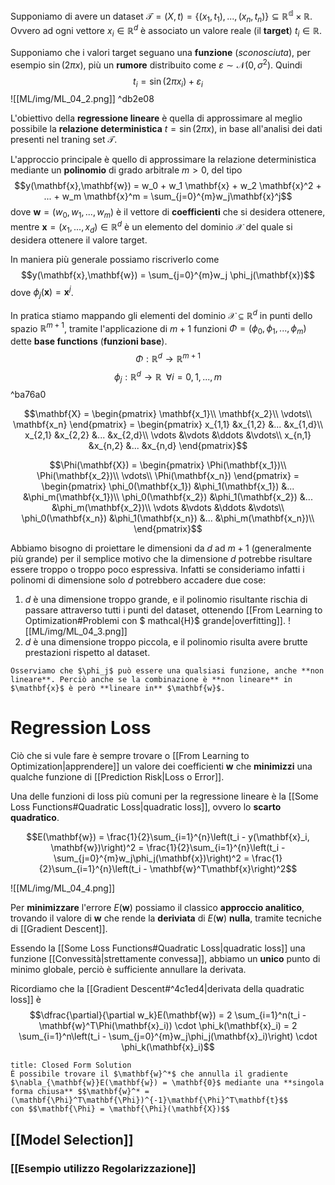 Supponiamo di avere un dataset $\mathcal{T} = (X,t) = \lbrace (x_1,t_1), ..., (x_n, t_n) \rbrace \subseteq \mathbb{R^d} \times \mathbb{R}$.
Ovvero ad ogni vettore $x_i \in \mathbb{R}^d$ è associato un valore reale (il **target**) $t_i \in \mathbb{R}$.

Supponiamo che i valori target seguano una **funzione** (*sconosciuta*), per esempio $\sin(2\pi x)$, più un **rumore** distribuito come $\varepsilon \sim \mathcal{N}(0, \sigma^2)$. 
Quindi $$t_i = \sin(2\pi x_i) + \varepsilon_i$$
![[ML/img/ML_04_2.png]] ^db2e08

L'obiettivo della **regressione lineare** è quella di approssimare al meglio possibile la **relazione deterministica** $t = \sin(2\pi x)$, in base all'analisi dei dati presenti nel traning set $\mathcal{T}$.

L'approccio principale è quello di approssimare la relazione deterministica mediante un **polinomio** di grado arbitrale $m > 0$, del tipo $$y(\mathbf{x},\mathbf{w}) = w_0 + w_1 \mathbf{x} + w_2 \mathbf{x}^2 + ... + w_m \mathbf{x}^m = \sum_{j=0}^{m}w_j\mathbf{x}^j$$ dove $\mathbf{w} = (w_0, w_1, ..., w_m)$ è il vettore di **coefficienti** che si desidera ottenere, mentre $\mathbf{x} = (x_1, ..., x_d) \in \mathbb{R}^d$ è un elemento del dominio $\mathcal{X}$ del quale si desidera ottenere il valore target.

In maniera più generale possiamo riscriverlo come $$y(\mathbf{x},\mathbf{w}) = \sum_{j=0}^{m}w_j \phi_j(\mathbf{x})$$ dove $\phi_j(\mathbf{x}) = \mathbf{x}^j$.

In pratica stiamo mappando gli elementi del dominio $\mathcal{X} \subseteq \mathbb{R}^d$ in punti dello spazio $\mathbb{R}^{m+1}$, tramite l'applicazione di $m+1$ funzioni $\Phi = (\phi_0, \phi_1, ..., \phi_m)$ dette **base functions** (**funzioni base**).
$$\Phi: \mathbb{R}^d \to \mathbb{R}^{m+1}$$
$$\phi_j : \mathbb{R}^d \to \mathbb{R} \;\; \forall i=0,1,...,m$$ ^ba76a0

$$\mathbf{X} =
\begin{pmatrix}
\mathbf{x_1}\\
\mathbf{x_2}\\
\vdots\\
\mathbf{x_n}
\end{pmatrix} =
\begin{pmatrix}
x_{1,1} &x_{1,2} &... &x_{1,d}\\
x_{2,1} &x_{2,2} &... &x_{2,d}\\
\vdots &\vdots &\ddots &\vdots\\
x_{n,1} &x_{n,2} &... &x_{n,d}
\end{pmatrix}$$

$$\Phi(\mathbf{X}) =
\begin{pmatrix}
\Phi(\mathbf{x_1})\\
\Phi(\mathbf{x_2})\\
\vdots\\
\Phi(\mathbf{x_n})
\end{pmatrix} =
\begin{pmatrix}
\phi_0(\mathbf{x_1}) &\phi_1(\mathbf{x_1}) &... &\phi_m(\mathbf{x_1})\\
\phi_0(\mathbf{x_2}) &\phi_1(\mathbf{x_2}) &... &\phi_m(\mathbf{x_2})\\
\vdots &\vdots &\ddots &\vdots\\
\phi_0(\mathbf{x_n}) &\phi_1(\mathbf{x_n}) &... &\phi_m(\mathbf{x_n})\\
\end{pmatrix}$$




Abbiamo bisogno di proiettare le dimensioni da $d$ ad $m+1$ (generalmente più grande) per il semplice motivo che la dimensione $d$ potrebbe risultare essere troppo o troppo poco espressiva.
Infatti se consideriamo infatti i polinomi di dimensione solo $d$ potrebbero accadere due cose:
1. $d$ è una dimensione troppo grande, e il polinomio risultante rischia di passare attraverso tutti i punti del dataset, ottenendo [[From Learning to Optimization#Problemi con $ mathcal{H}$ grande|overfitting]]. ![[ML/img/ML_04_3.png]]
2. $d$ è una dimensione troppo piccola, e il polinomio risulta avere brutte prestazioni rispetto al dataset.

```ad-warning
Osserviamo che $\phi_j$ può essere una qualsiasi funzione, anche **non lineare**. Perciò anche se la combinazione è **non lineare** in $\mathbf{x}$ è però **lineare in** $\mathbf{w}$. 
```

# Regression Loss
Ciò che si vule fare è sempre trovare o [[From Learning to Optimization|apprendere]] un valore dei coefficienti $\mathbf{w}$ che **minimizzi** una qualche funzione di [[Prediction Risk|Loss o Error]].

Una delle funzioni di loss più comuni per la regressione lineare è la [[Some Loss Functions#Quadratic Loss|quadratic loss]], ovvero lo **scarto quadratico**.

$$E(\mathbf{w}) = \frac{1}{2}\sum_{i=1}^{n}\left(t_i - y(\mathbf{x}_i, \mathbf{w})\right)^2 = \frac{1}{2}\sum_{i=1}^{n}\left(t_i - \sum_{j=0}^{m}w_j\phi_j(\mathbf{x})\right)^2 = \frac{1}{2}\sum_{i=1}^{n}\left(t_i - \mathbf{w}^T\mathbf{x}\right)^2$$

![[ML/img/ML_04_4.png]]

Per **minimizzare** l'errore $E(\mathbf{w})$ possiamo il classico **approccio analitico**, trovando il valore di $\mathbf{w}$ che rende la **deriviata** di $E(\mathbf{w})$ **nulla**, tramite tecniche di [[Gradient Descent]].

Essendo la [[Some Loss Functions#Quadratic Loss|quadratic loss]] una funzione [[Convessità|strettamente convessa]], abbiamo un **unico** punto di minimo globale, perciò è sufficiente annullare la derivata.

Ricordiamo che la [[Gradient Descent#^4c1ed4|derivata della quadratic loss]] è $$\dfrac{\partial}{\partial w_k}E(\mathbf{w}) = 2 \sum_{i=1}^n(t_i - \mathbf{w}^T\Phi(\mathbf{x}_i)) \cdot \phi_k(\mathbf{x}_i) = 2 \sum_{i=1}^n\left(t_i - \sum_{j=0}^{m}w_j\phi_j(\mathbf{x}_i)\right) \cdot \phi_k(\mathbf{x}_i)$$
```ad-important
title: Closed Form Solution
È possibile trovare il $\mathbf{w}^*$ che annulla il gradiente $\nabla_{\mathbf{w}}E(\mathbf{w}) = \mathbf{0}$ mediante una **singola forma chiusa** $$\mathbf{w}^* = (\mathbf{\Phi}^T\mathbf{\Phi})^{-1}\mathbf{\Phi}^T\mathbf{t}$$
con $$\mathbf{\Phi} = \mathbf{\Phi}(\mathbf{X})$$
```


## [[Model Selection]]
### [[Esempio utilizzo Regolarizzazione]]